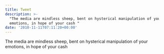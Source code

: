 ```yaml
---
title: Tweet
description: >-
  "The media are mindless sheep, bent on hysterical manipulation of your
  emotions, in hope of your cash "
date: '2010-11-11T07:11:20+00:00'
---
```

The media are mindless sheep, bent on hysterical manipulation of your emotions, in hope of your cash 
